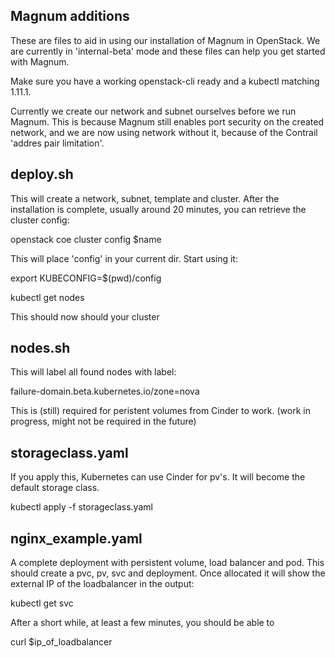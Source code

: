 
Magnum additions
----------------

These are files to aid in using our installation of Magnum in OpenStack.  We
are currently in 'internal-beta' mode and these files can help you get started
with Magnum.

Make sure you have a working openstack-cli ready and a kubectl matching 1.11.1.

Currently we create our network and subnet ourselves before we run Magnum.
This is because Magnum still enables port security on the created network,
and we are now using network without it, because of the Contrail 'addres pair
limitation'.

deploy.sh
---------

This will create a network, subnet, template and cluster.
After the installation is complete, usually around 20 minutes, you can retrieve
the cluster config:

openstack coe cluster config $name

This will place 'config' in your current dir. Start using it:

export KUBECONFIG=$(pwd)/config

kubectl get nodes

This should now should your cluster


nodes.sh
--------

This will label all found nodes with label: 

failure-domain.beta.kubernetes.io/zone=nova

This is (still) required for peristent volumes from Cinder to work.
(work in progress, might not be required in the future)

storageclass.yaml
-----------------

If you apply this, Kubernetes can use Cinder for pv's. It will become the
default storage class.

kubectl apply -f storageclass.yaml

nginx_example.yaml
------------------

A complete deployment with persistent volume, load balancer and pod.
This should create a pvc, pv, svc and deployment. Once allocated it will show
the external IP of the loadbalancer in the output:

kubectl get svc

After a short while, at least a few minutes, you should be able to

curl $ip_of_loadbalancer



